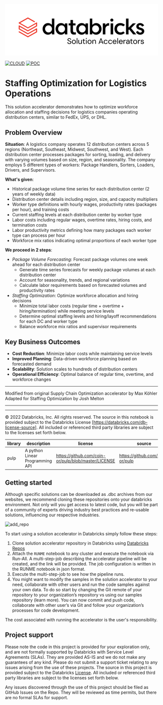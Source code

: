 ![image](https://raw.githubusercontent.com/databricks-industry-solutions/.github/main/profile/solacc_logo_wide.png)

[![CLOUD](https://img.shields.io/badge/CLOUD-ALL-blue?logo=googlecloud&style=for-the-badge)](https://cloud.google.com/databricks)
[![POC](https://img.shields.io/badge/POC-10_days-green?style=for-the-badge)](https://databricks.com/try-databricks)

# Staffing Optimization for Logistics Operations

This solution accelerator demonstrates how to optimize workforce allocation and staffing decisions for logistics companies operating distribution centers, similar to FedEx, UPS, or DHL.

## Problem Overview

**Situation**:
A logistics company operates 12 distribution centers across 5 regions (Northeast, Southeast, Midwest, Southwest, and West). Each distribution center processes packages for sorting, loading, and delivery with varying volumes based on size, region, and seasonality. The company employs 5 different types of workers: Package Handlers, Sorters, Loaders, Drivers, and Supervisors.

**What's given**:
- Historical package volume time series for each distribution center (2 years of weekly data)
- Distribution center details including region, size, and capacity multipliers
- Worker type definitions with hourly wages, productivity rates (packages per hour), and training costs
- Current staffing levels at each distribution center by worker type
- Labor costs including regular wages, overtime rates, hiring costs, and termination costs
- Labor productivity metrics defining how many packages each worker type can process per hour
- Workforce mix ratios indicating optimal proportions of each worker type

**We proceed in 2 steps**:
- *Package Volume Forecasting*: Forecast package volumes one week ahead for each distribution center
  - Generate time series forecasts for weekly package volumes at each distribution center
  - Account for seasonality, trends, and regional variations
  - Calculate labor requirements based on forecasted volumes and productivity rates
- *Staffing Optimization*: Optimize workforce allocation and hiring decisions
  - Minimize total labor costs (regular time + overtime + hiring/termination) while meeting service levels
  - Determine optimal staffing levels and hiring/layoff recommendations for each DC and worker type
  - Balance workforce mix ratios and supervisor requirements

## Key Business Outcomes

- **Cost Reduction**: Minimize labor costs while maintaining service levels
- **Improved Planning**: Data-driven workforce planning based on forecasted demand
- **Scalability**: Solution scales to hundreds of distribution centers
- **Operational Efficiency**: Optimal balance of regular time, overtime, and workforce changes

___

Modified from original Supply Chain Optimization accelerator by Max Köhler  
Adapted for Staffing Optimization by Josh Melton

___

___

&copy; 2022 Databricks, Inc. All rights reserved. The source in this notebook is provided subject to the Databricks License [https://databricks.com/db-license-source].  All included or referenced third party libraries are subject to the licenses set forth below.

| library                                | description             | license    | source                                              |
|----------------------------------------|-------------------------|------------|-----------------------------------------------------|
| pulp                                 | A python Linear Programming API      | https://github.com/coin-or/pulp/blob/master/LICENSE        | https://github.com/coin-or/pulp                      |

## Getting started

Although specific solutions can be downloaded as .dbc archives from our websites, we recommend cloning these repositories onto your databricks environment. Not only will you get access to latest code, but you will be part of a community of experts driving industry best practices and re-usable solutions, influencing our respective industries. 

<img width="500" alt="add_repo" src="https://user-images.githubusercontent.com/4445837/177207338-65135b10-8ccc-4d17-be21-09416c861a76.png">

To start using a solution accelerator in Databricks simply follow these steps: 

1. Clone solution accelerator repository in Databricks using [Databricks Repos](https://www.databricks.com/product/repos)
2. Attach the `RUNME` notebook to any cluster and execute the notebook via Run-All. A multi-step-job describing the accelerator pipeline will be created, and the link will be provided. The job configuration is written in the RUNME notebook in json format. 
3. Execute the multi-step-job to see how the pipeline runs. 
4. You might want to modify the samples in the solution accelerator to your need, collaborate with other users and run the code samples against your own data. To do so start by changing the Git remote of your repository  to your organization’s repository vs using our samples repository (learn more). You can now commit and push code, collaborate with other user’s via Git and follow your organization’s processes for code development.

The cost associated with running the accelerator is the user's responsibility.


## Project support 

Please note the code in this project is provided for your exploration only, and are not formally supported by Databricks with Service Level Agreements (SLAs). They are provided AS-IS and we do not make any guarantees of any kind. Please do not submit a support ticket relating to any issues arising from the use of these projects. The source in this project is provided subject to the Databricks [License](./LICENSE). All included or referenced third party libraries are subject to the licenses set forth below.

Any issues discovered through the use of this project should be filed as GitHub Issues on the Repo. They will be reviewed as time permits, but there are no formal SLAs for support. 
